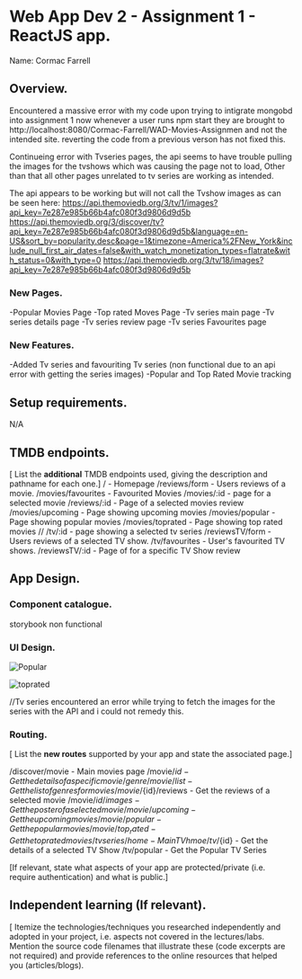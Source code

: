 # Web App Dev 2 - Assignment 1 - ReactJS app.

Name: Cormac Farrell

## Overview.

Encountered a massive error with my code upon trying to intigrate mongobd into assignment 1
now whenever a user runs npm start they are brought to http://localhost:8080/Cormac-Farrell/WAD-Movies-Assignmen and not the intended site. reverting the code from a previous verson has not fixed this.

Continueing error with Tvseries pages, the api seems to have trouble pulling the images for the tvshows which was causing the page not to load, Other than that all other pages unrelated to tv series are working as intended.

The api appears to be working but will not call the Tvshow images as can be seen here:
https://api.themoviedb.org/3/tv/1/images?api_key=7e287e985b66b4afc080f3d9806d9d5b
https://api.themoviedb.org/3/discover/tv?api_key=7e287e985b66b4afc080f3d9806d9d5b&language=en-US&sort_by=popularity.desc&page=1&timezone=America%2FNew_York&include_null_first_air_dates=false&with_watch_monetization_types=flatrate&with_status=0&with_type=0
https://api.themoviedb.org/3/tv/18/images?api_key=7e287e985b66b4afc080f3d9806d9d5b


### New Pages.

-Popular Movies Page
-Top rated Moves Page
-Tv series main page
-Tv series details page
-Tv series review page
-Tv series Favourites page
### New Features.

-Added Tv series and favouriting Tv series (non functional due to an api error with getting the series images)
-Popular and Top Rated Movie tracking 

## Setup requirements.

N/A

## TMDB endpoints.

[ List the __additional__ TMDB endpoints used, giving the description and pathname for each one.] 
/ - Homepage
/reviews/form - Users reviews of a movie.
/movies/favourites - Favourited Movies
/movies/:id - page for a selected movie
/reviews/:id - Page of a selected movies review
/movies/upcoming - Page showing upcoming movies
/movies/popular - Page showing popular movies
/movies/toprated - Page showing top rated movies
//
/tv/:id - page showing a selected tv series
/reviewsTV/form - Users reviews of a selected TV show.
/tv/favourites - User's favourited TV shows.
/reviewsTV/:id - Page of for a specific TV Show review

## App Design.

### Component catalogue.
storybook non functional

### UI Design.
![Popular](https://user-images.githubusercontent.com/74902128/208070622-714f0289-2631-4bb9-95dc-cd852ee33a7c.png)

![toprated](https://user-images.githubusercontent.com/74902128/208070644-f2c2d2a9-4357-4b64-a4b2-1a6b61ce039c.png)

//Tv series encountered an error while trying to fetch the images for the series with the API and i could not remedy this.

### Routing.

[ List the __new routes__ supported by your app and state the associated page.]

/discover/movie - Main movies page
/movie/${id} - Get the details of a specific movie
/genre/movie/list - Get the list of genres for movies
/movie/${id}/reviews - Get the reviews of a selected movie
/movie/${id}/images - Get the poster of a selected movie
/movie/upcoming - Get the upcoming movies
/movie/popular - Get the popular movies
/movie/top_rated - Get the top rated movies
/tvseries/home - Main TV hmoe
/tv/${id} - Get the details of a selected TV Show
/tv/popular - Get the Popular TV Series



[If relevant, state what aspects of your app are protected/private (i.e. require authentication) and what is public.]

## Independent learning (If relevant).

[ Itemize the technologies/techniques you researched independently and adopted in your project, i.e. aspects not covered in the lectures/labs. Mention the source code filenames that illustrate these  (code excerpts are not required) and provide references to the online resources that helped you (articles/blogs).


